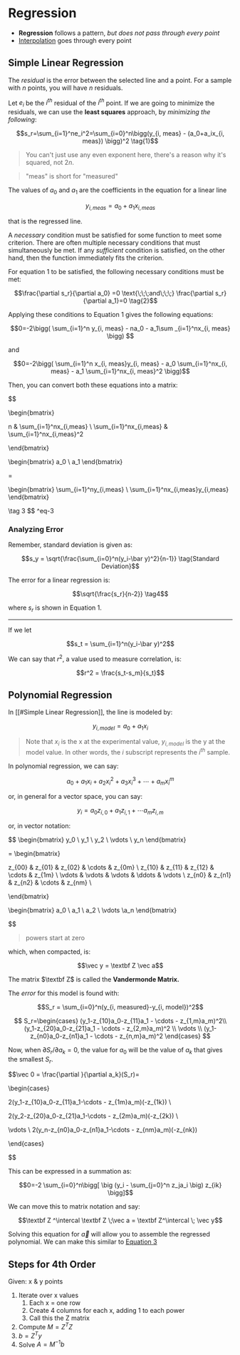 # Regression

- **Regression** follows a pattern, *but does not pass through every point*
- [Interpolation](Interpolation.md) goes through every point

## Simple Linear Regression

The *residual* is the error between the selected line and a point. For a sample with $n$ points, you will have $n$ residuals.

Let $e_i$ be the $i^{th}$ residual of the $i^{th}$ point. If we are going to minimize the residuals, we can use the **least squares** approach, by *minimizing the following*:

$$s_r=\sum_{i=1}^ne_i^2=\sum_{i=0}^n\bigg(y_{i, meas} - (a_0+a_ix_{i, meas}) \bigg)^2 \tag{1}$$

> You can't just use any even exponent here, there's a reason why it's squared, not $2n$. 

> "meas" is short for "measured"

The values of $a_0$ and $a_1$ are the coefficients in the equation for a linear line 

$$y_{i, meas}=a_0+a_1x_{i, meas}$$

that is the regressed line.

A *necessary* condition must be satisfied for some function to meet some criterion. There are often multiple necessary conditions that must simultaneously be met. If any *sufficient* condition is satisfied, on the other hand, then the function immediately fits the criterion. 

For equation 1 to be satisfied, the following necessary conditions must be met:

$$\frac{\partial s_r}{\partial a_0} =0 \text{\;\;\;and\;\;\;} \frac{\partial s_r}{\partial a_1}=0 \tag{2}$$

Applying these conditions to Equation 1 gives the following equations:

$$0=-2\bigg(  \sum_{i=1}^n y_{i, meas} - na_0 - a_1\sum _{i=1}^nx_{i, meas}  \bigg) $$

and

$$0=-2\bigg( \sum_{i=1}^n x_{i, meas}y_{i, meas} - a_0 \sum_{i=1}^nx_{i, meas} - a_1 \sum_{i=1}^nx_{i, meas}^2 \bigg)$$

Then, you can convert both these equations into a matrix:

$$

\begin{bmatrix}

n & \sum_{i=1}^nx_{i,meas} \\
\sum_{i=1}^nx_{i,meas} & \sum_{i=1}^nx_{i,meas}^2

\end{bmatrix}

\begin{bmatrix}
a_0 \\
a_1
\end{bmatrix}

=

\begin{bmatrix}
\sum_{i=1}^ny_{i,meas} \\
\sum_{i=1}^nx_{i,meas}y_{i,meas}
\end{bmatrix}

\tag 3
$$
^eq-3

### Analyzing Error

Remember, standard deviation is given as:

$$s_y = \sqrt{\frac{\sum_{i=0}^n(y_i-\bar y)^2}{n-1}} \tag{Standard Deviation}$$

The error for a linear regression is:

$$\sqrt{\frac{s_r}{n-2}} \tag4$$

where $s_r$ is shown in Equation 1.

---

If we let 

$$s_t = \sum_{i=1}^n(y_i-\bar y)^2$$

We can say that $r^2$, a value used to measure correlation, is:

$$r^2 = \frac{s_t-s_m}{s_t}$$

## Polynomial Regression

In [[#Simple Linear Regression]], the line is modeled by:

$$y_{i, model}=a_0+a_1x_i$$

> Note that $x_i$ is the x at the experimental value,  $y_{i, model}$ is the y at the model value. In other words, the $i$ subscript represents the $i^{th}$ sample.

In polynomial regression, we can say:

$$a_0+a_1x_i+a_2x_i^2+a_3x_i^3+\cdots +a_mx_i^m$$

or, in general for a vector space, you can say:

$$y_i=a_0z_{i,0}+a_1 z_{i,1}+\cdots a_mz_{i,m}$$

or, in vector notation:

$$
\begin{bmatrix}
y_0 \\ y_1 \\ y_2 \\ \vdots \\ y_n
\end{bmatrix}

= 
\begin{bmatrix}

z_{00} & z_{01} & z_{02} & \cdots & z_{0m} \\
z_{10} & z_{11} & z_{12} & \cdots & z_{1m} \\
\vdots & \vdots & \vdots & \ddots & \vdots \\
z_{n0} & z_{n1} & z_{n2} & \cdots & z_{nm} \\

\end{bmatrix}

\begin{bmatrix}
a_0 \\ a_1 \\ a_2 \\ \vdots \\a_n
\end{bmatrix}

$$

> powers start at zero

which, when compacted, is:

$$\vec y = \textbf Z \vec a$$

The matrix $\textbf Z$ is called the **Vandermonde Matrix.**

The *error* for this model is found with:

$$S_r = \sum_{i=0}^n(y_{i, measured}-y_{i, model})^2$$

$$
S_r=\begin{cases}
(y_1-z_{10}a_0-z_{11}a_1 - \cdots - z_{1,m}a_m)^2\\
(y_1-z_{20}a_0-z_{21}a_1 - \cdots - z_{2,m}a_m)^2 \\
\vdots \\
(y_1-z_{n0}a_0-z_{n1}a_1 - \cdots - z_{n,m}a_m)^2
\end{cases}
$$


Now, when $\partial S_r / \partial a_k = 0$, the value for $a_0$ will be the value of $a_k$ that gives the smallest $S_r$.   

$$\vec 0 = \frac{\partial }{\partial a_k}(S_r)= 

\begin{cases}

2(y_1-z_{10}a_0-z_{11}a_1-\cdots - z_{1m}a_m)(-z_{1k}) \\

2(y_2-z_{20}a_0-z_{21}a_1-\cdots - z_{2m}a_m)(-z_{2k}) \\

\vdots \\
2(y_n-z_{n0}a_0-z_{n1}a_1-\cdots - z_{nm}a_m)(-z_{nk})

\end{cases}

$$

This can be expressed in a summation as:

$$0=-2 \sum_{i=0}^n\bigg[ \big (y_i - \sum_{j=0}^n  z_ja_i \big) z_{ik}  \bigg]$$

We can move this to matrix notation and say:

$$\textbf Z ^\intercal \textbf Z \;\vec a = \textbf Z^\intercal \; \vec y$$

Solving this equation for $\vec a$ will allow you to assemble the regressed polynomial. We can make this similar to [Equation 3](#^eq-3)  

## Steps for 4th Order

Given: x & y points

1. Iterate over x values
	1. Each x = one row
	2. Create 4 columns for each x, adding 1 to each power
	3. Call this the Z matrix
2. Compute $M = Z^T Z$ 
3. $b = Z^T y$ 
4. Solve $A= M^{-1}b$ 

